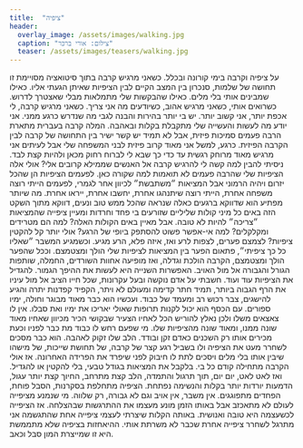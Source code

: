 ```yaml
---
title:  "ציפיה"
header:
  overlay_image: /assets/images/walking.jpg
  caption: "צילום: אורי ברכר"
  teaser: /assets/images/teasers/walking.jpg
---
```

<!--more-->
על ציפיה וקרבה בימי קורונה ובכלל.
כשאני מרגיש קרבה בתוך סיטואציה מסויימת זו תחושה של שלמות, סנכרון בין המצב הקיים לבין הציפיות שאיתן הגעתי אליו. כאילו שמבינים אותי בלי מלים. כאילו שהבקשות שלי מתמלאות מבלי שאצטרך  לדרוש. כשרואים אותי, כשאני מרגיש אהוב, כשיודעים מה אני צריך.
כשאני מרגיש קרבה, לי אכפת יותר, אני קשוב יותר. יש בי יותר בהירות והבנה לגבי מה שנדרש כרגע ממני. אני יודע מה לעשות והעשייה שלי מתקבלת בקלות ובאהבה.
המלה קרבה בעברית מתארת הרבה פעמים סמיכות פיזית, אבל לא תמיד יש קשר ישיר בין התחושה של קרבה לבין הקרבה הפיזית. כרגע, למשל אני מאוד קרוב פיזית לבני המשפחה שלי אבל לעיתים אני מרגיש מאוד מרוחק רגשית עד כדי כך שבא לי לברוח רחוק מכאן ולהיות קצת לבד.
ניסיתי להבין למה קשה לי להרגיש קרבה אל האנשים שממילא קרובים אלי? אולי אלה הציפיות שלי שהרבה פעמים לא תואמות למה שקורה כאן. לפעמים הציפיות הן שהכל יזרום ויהיה הרמוני אבל המציאות ״משתבשת״ לכיוון אחר לגמרי, לפעמים הייתי רוצה משפחה אחרת, הייתי רוצה שיתנהגו אחרת, יחשבו אחרת, ייראו אחרת.
מה שיותר מפתיע הוא שדווקא ברגעים כאלה שנראה שהכל ממש טוב ונעים, דווקא מתוך השקט הזה באים כל מיני קולות שליליים שזורעים בי פחד וחרדות ומעיין ציפייה שהמציאות ״צריכה״ להיות לא טובה. אבל מאיין באים הקולות האלה? למה הם מטרידים ומקלקלים? למה אי-אפשר פשוט להסתפק ביופי של הרגע?
אולי יותר קל להקטין ציפיות? לצמצם פערים, לצפות לרע ואז, איזה פלא, הרע מגיע. וכשמגיע המשבר ״שאליו כל כך ציפיתי״, פתאום הפער בין המציאות לציפיות שלי הולך ומצטמצם. וככל שהפער הולך ומצטמצם, הקרבה הולכת וגדלה, ואז מופיעה אחוות השורדים, החמלה, שותפות הגורל והגבורה אל מול האויב.
האפשרות השנייה היא לעשות את ההיפך הגמור. להגדיל את הציפיות עוד ועוד. חשבתי על אדם נוקשה ובעל עקרונות, שכל חייו הציב אל מול עיניו את הרף הגבוה ביותר, תמיד חתר קדימה ומעולם לא ויתר, הקפיד קפדנות יתרה והגיע להישגים, צבר רכוש רב ומעמד של כבוד. ועכשיו הוא כבר מאוד מבוגר וחולה, ימיו ספורים. עם הכסף הוא יכול לקנות תרופות שאולי יאריכו את ימיו ואת סבלו. אין לו צאצאים משלו ולכן נאלץ להוריש הכל לאחיו הצעיר שבקושי הכיר מכיוון שאחיו מאוד שונה ממנו, ומאוד שונה מהציפיות שלו. מי שפעם רחש לו כבוד מת כבר לפניו וכעת מכירים אותו רק השכנים כאדם זקן ובודד. הלב שלו זקוק לאהבה. הוא כבר מסכים לשחרר מעט את הציפיה ולו בשביל רגע קצר של קרבה, של תחושת שייכות, של מישהו שיבין אותו בלי מלים ויסכים לתת לו חיבוק לפני שיפרד את הפרידה האחרונה.
אז אולי הקרבה מתחילה קודם כל בי. בלקבל את המציאות בגודל טבעי, בלי להקטין או להגדיל. ואז לאט לאט, יום יום, תוך תרגול והתמדה, הלב קצת מתרחב, החיוך קצת יותר עגול, הדמעות יורדות יותר בקלות והנשימה נפתחת. הציפיה מתחלפת בסקרנות, הסבל פוחת, הפחדים מתפוגגים. אין משבר, אין אויב וגם לא גבורה, רק שלווה.
מי שנמנע מציפייה לעולם לא מתאכזב אבל באותו הזמן מונע מעצמו את ההתרגשות שבהצלחה.  אז הציפייה לכשעצמה היא טובה ואנושית. באותה הקלות שיצרתי לעצמי ציפייה אחת שהתגשמה אני מתרגל לשחרר ציפייה אחרת שכבר לא משרתת אותי. ההיאחזות בציפיה שלא מתממשת היא זו שמייצרת המון סבל וכאב.